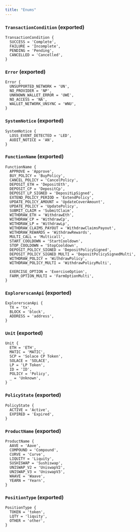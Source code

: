 ```yaml
---
title: "Enums"
---
```


### `TransactionCondition` (exported)

```
TransactionCondition {
  SUCCESS = 'Complete',
  FAILURE = 'Incomplete',
  PENDING = 'Pending',
  CANCELLED = 'Cancelled',
}
```
### `Error` (exported)

```
Error {
  UNSUPPORTED_NETWORK = 'UN',
  NO_PROVIDER = 'NP',
  UNKNOWN_WALLET_ERROR = 'UWE',
  NO_ACCESS = 'NA',
  WALLET_NETWORK_UNSYNC = 'WNU',
}
```

### `SystemNotice` (exported)
```
SystemNotice {
  LOSS_EVENT_DETECTED = 'LED',
  AUDIT_NOTICE = 'AN',
}
```

### `FunctionName` (exported)

```
FunctionName {
  APPROVE = 'Approve',
  BUY_POLICY = 'BuyPolicy',
  CANCEL_POLICY = 'CancelPolicy',
  DEPOSIT_ETH = 'DepositEth',
  DEPOSIT_CP = 'DepositCp',
  DEPOSIT_LP_SIGNED = 'DepositLpSigned',
  EXTEND_POLICY_PERIOD = 'ExtendPolicy',
  UPDATE_POLICY_AMOUNT = 'UpdateCoverAmount',
  UPDATE_POLICY = 'UpdatePolicy',
  SUBMIT_CLAIM = 'SubmitClaim',
  WITHDRAW_ETH = 'WithdrawEth',
  WITHDRAW_CP = 'WithdrawCp',
  WITHDRAW_LP = 'WithdrawLp',
  WITHDRAW_CLAIMS_PAYOUT = 'WithdrawClaimsPayout',
  WITHDRAW_REWARDS = 'WithdrawRewards',
  MULTI_CALL = 'Multicall',
  START_COOLDOWN = 'StartCooldown',
  STOP_COOLDOWN = 'StopCooldown',
  DEPOSIT_POLICY_SIGNED = 'DepositPolicySigned',
  DEPOSIT_POLICY_SIGNED_MULTI = 'DepositPolicySignedMulti',
  WITHDRAW_POLICY = 'WithdrawPolicy',
  WITHDRAW_POLICY_MULTI = 'WithdrawPolicyMulti',

  EXERCISE_OPTION = 'ExerciseOption',
  FARM_OPTION_MULTI = 'FarmOptionMulti',
}
```
### `ExplorerscanApi` (exported)

```
ExplorerscanApi {
  TX = 'tx',
  BLOCK = 'block',
  ADDRESS = 'address',
}
```
### `Unit` (exported)

```
Unit {
  ETH = 'ETH',
  MATIC = 'MATIC',
  SCP = 'Solace CP Token',
  SOLACE = 'SOLACE',
  LP = 'LP Token',
  ID = 'ID',
  POLICY = 'Policy',
  _ = 'Unknown',
}
```
### `PolicyState` (exported)

```
PolicyState {
  ACTIVE = 'Active',
  EXPIRED = 'Expired',
}
```
### `ProductName` (exported)

```
ProductName {
  AAVE = 'Aave',
  COMPOUND = 'Compound',
  CURVE = 'Curve',
  LIQUITY = 'Liquity',
  SUSHISWAP = 'Sushiswap',
  UNISWAP_V2 = 'UniswapV2',
  UNISWAP_V3 = 'UniswapV3',
  WAAVE = 'Waave',
  YEARN = 'Yearn',
}
```

### `PositionType` (exported)

```
PositionType {
  TOKEN = 'token',
  LQTY = 'liquity',
  OTHER = 'other',
}
```